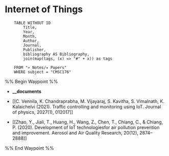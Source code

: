 
# Internet of Things

```dataview
	TABLE WITHOUT ID
		Title,
		Year,
		Month,
		Author,
		Journal,
		Publisher,
		bibliography AS Bibliography,
		join(map(tags, (x) => "#" + x)) as tags
		
	FROM "» Notes/✦ Papers"
	WHERE subject = "CMSC176"
```


%% Begin Waypoint %%
- **__documents**

- [[C. Vennila, K. Chandraprabha, M. Vijayaraj, S. Kavitha, S. Vimalnath, K. Kalaichelvi (2021). Traffic controlling and monitoring using IoT. Journal of physics, 2027(1), 012017]]
- [[Zhao, Y., Jiali, T., Huang, H., Wang, Z., Chen, T., Chiang, C., & Chiang, P. (2020). Development of IoT technologiesfor air pollution prevention and improvement. Aerosol and Air Quality Research, 20(12), 2874–2888]]

%% End Waypoint %%
